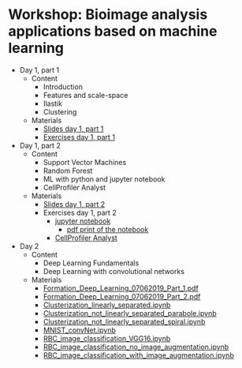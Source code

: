 
# Workshop: Bioimage analysis applications based on machine learning

* Day 1, part 1
  * Content
    * Introduction
    * Features and scale-space
    * Ilastik
    * Clustering
  * Materials 
    * [Slides day 1, part 1](https://github.com/MontpellierRessourcesImagerie/mri-workshop-machine-learning/blob/master/day01/part01/presentation.pdf)
    * [Exercises day 1, part 1](https://github.com/MontpellierRessourcesImagerie/mri-workshop-machine-learning/blob/master/day01/part01/exercises.pdf)
* Day 1, part 2
  * Content
    * Support Vector Machines
    * Random Forest
    * ML with python and jupyter notebook
    * CellProfiler Analyst
  * Materials
    * [Slides day 1, part 2](https://github.com/MontpellierRessourcesImagerie/mri-workshop-machine-learning/blob/master/day01/part02/ML/Presentation/Introduction%20to%20Support%20Vector%20Machines%20%26%20Random%20Forest.pdf)
    * Exercises day 1, part 2 
      * [jupyter notebook](https://github.com/MontpellierRessourcesImagerie/mri-workshop-machine-learning/blob/master/day01/part02/exercises/svm/notebooks/Transfluor_assay_soluce.ipynb)
        * [pdf print of the notebook](https://github.com/MontpellierRessourcesImagerie/mri-workshop-machine-learning/blob/master/day01/part02/exercises/svm/notebooks/Transfluor_assay_soluce.pdf)
      * [CellProfiler Analyst](https://github.com/MontpellierRessourcesImagerie/mri-workshop-machine-learning/blob/master/day01/part02/exercises/rf/translocation_activity.pdf)
* Day 2
    * Content
      * Deep Learning Fundamentals
      * Deep Learning with convolutional networks
    * Materials
      * [Formation_Deep_Learning_07062019_Part_1.pdf](https://github.com/MontpellierRessourcesImagerie/mri-workshop-machine-learning/blob/master/day02/Support%20formation/Formation_Deep_Learning_07062019_Part_1.pdf)
      * [Formation_Deep_Learning_07062019_Part_2.pdf](https://github.com/MontpellierRessourcesImagerie/mri-workshop-machine-learning/blob/master/day02/Support%20formation/Formation_Deep_Learning_07062019_Part_2.pdf)
      * [Clusterization_linearly_separated.ipynb](https://github.com/MontpellierRessourcesImagerie/mri-workshop-machine-learning/blob/master/day02/Support%20formation/Programmes%20formations/Part%201/Clusterization_linearly_separated.ipynb)
      * [Clusterization_not_linearly_separated_parabole.ipynb](https://github.com/MontpellierRessourcesImagerie/mri-workshop-machine-learning/blob/master/day02/Support%20formation/Programmes%20formations/Part%201/Clusterization_not_linearly_separated_parabole.ipynb)
      * [Clusterization_not_linearly_separated_spiral.ipynb](https://github.com/MontpellierRessourcesImagerie/mri-workshop-machine-learning/blob/master/day02/Support%20formation/Programmes%20formations/Part%201/Clusterization_not_linearly_separated_spiral.ipynb)
      * [MNIST_convNet.ipynb](https://github.com/MontpellierRessourcesImagerie/mri-workshop-machine-learning/blob/master/day02/Support%20formation/Programmes%20formations/Part%202/MNIST/MNIST_convNet.ipynb)
      * [RBC_image_classification_VGG16.ipynb](https://github.com/MontpellierRessourcesImagerie/mri-workshop-machine-learning/blob/master/day02/Support%20formation/Programmes%20formations/Part%202/RBC%20classificatio/RBC_image_classification_VGG16.ipynb)
      * [RBC_image_classification_no_image_augmentation.ipynb](https://github.com/MontpellierRessourcesImagerie/mri-workshop-machine-learning/blob/master/day02/Support%20formation/Programmes%20formations/Part%202/RBC%20classification/RBC_image_classification_no_image_augmentation.ipynb)
      * [RBC_image_classification_with_image_augmentation.ipynb](https://github.com/MontpellierRessourcesImagerie/mri-workshop-machine-learning/blob/master/day02/Support%20formation/Programmes%20formations/Part%202/RBC%20classification/RBC_image_classification_with_image_augmentation.ipynb)
      
